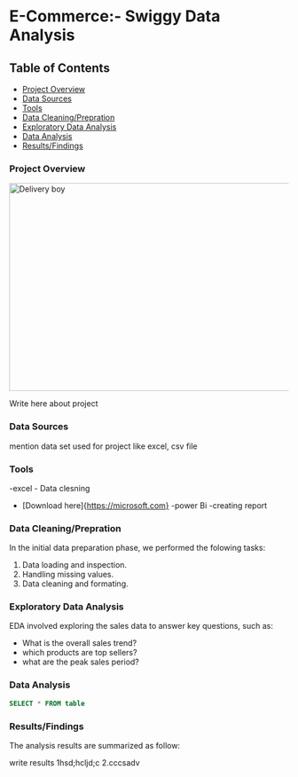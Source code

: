 # E-Commerce:- Swiggy Data Analysis

## Table of Contents
- [Project Overview](#project-overview)
- [Data Sources](#data-sources)
- [Tools](#tools)
- [Data Cleaning/Prepration](#Data-Cleaning-Prepration)
- [Exploratory Data Analysis](#Exploratory-Data-Analysis)
- [Data Analysis](#Data-Analysis)
- [Results/Findings](#Results-Findings)


### Project Overview

<img width="666" height="375" alt="Delivery boy" src="https://github.com/user-attachments/assets/8d83c773-62bd-4630-80c9-c61c74654bfa" />

Write here about project



### Data Sources

mention data set used for project like excel, csv file 

### Tools 
-excel - Data clesning 
 - [Download here]{https://microsoft.com}
-power Bi -creating report

### Data Cleaning/Prepration

In the initial data preparation phase, we performed the folowing tasks:
1. Data loading and inspection.
2. Handling missing values.
3. Data cleaning and formating.

### Exploratory Data Analysis 

EDA involved exploring the sales data to answer key questions, such as:

- What is the overall sales trend?
- which products are top sellers?
- what are the peak sales period?

### Data Analysis

``` sql 
SELECT * FROM table
```

###  Results/Findings
The analysis results are summarized as follow:

write results
1hsd;hcljd;c
2.cccsadv

